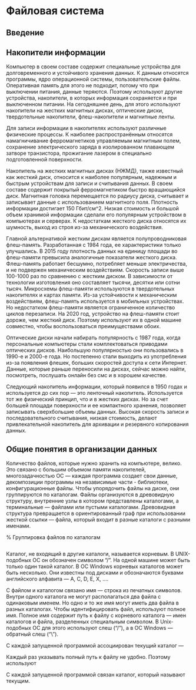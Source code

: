 # Файловая система

## Введение

## Накопители информации

Компьютер в своем составе содержит специальные устройства для долговременного и устойчивого хранения данных. К данным относятся программы, ядро операционной системы, пользовательские файлы. Оперативная память для этого не подходит, потому что при выключении питания, данные теряются. Поэтому используют другие устройства, накопители, в которых информация сохраняется и при выключенном питании. На сегодняшнее день, для этого используют накопители на жестких магнитных дисках, оптические диски, твердотельные накопители, флеш-накопители и магнитные ленты.

Для записи информации в накопителях используют различные физические процессы. К наиболее распространённым относятся намагничивание ферромагнетиков управляемым магнитным полем, сохранение электрического заряда в изолированном плавающем затворе транзистора, прожигание лазером в специально подготовленной поверхности.

Накопитель на жестких магнитных дисках (НЖМД), также известный как жесткий диск, относится к наиболее популярным, надежным и быстрым устройствам для записи и считывания данных. В своем составе содержит покрытый ферромагнетиком быстро вращающийся диск. Магнитная головка перемещается по радиусу диска, считывает и записывает данные с использованием магнитного поля. Плотность информации достигает 150 Гбит/см^2. Низкая стоимость и большой объем хранимой информации сделали его популярным устройством в компьютерах и серверах. К недостаткам жесткого диска относятся их шумность, выход из строя из-за механического воздействия.

Главной альтернативой жестким дискам является полупроводниковая флеш-память. Разработанная с 1984 года, ее характеристики только улучшались. В 2015 году плотность данных на единицу площади во флеш-памяти превысила аналогичные показатели жесткого диска. Флеш-память работает бесшумно, потребляет меньше электричества, и не подвержен механическим воздействиям. Скорость записи выше 100-1000 раз по сравнению с жестким диском. В зависимости от технологии изготовления оно составляет тысячи, десятки или сотни тысяч. Микросхемы флеш-памяти используются в твердотельных накопителях и картах памяти. Из-за устойчивости к механическим воздействиям, флеш-память используется в мобильных устройствах. Но недостатком флеш-памяти является ограниченное количество циклов перезаписи. На 2020 год, устройство на флеш-памяти стоит дороже, чем жесткий диск. Поэтому используют их в одной машине совместно, чтобы воспользоваться преимуществами обоих.

Оптические диски начали набирать популярность с 1987 года, когда персональные компьютеры стали комплектоваться приводами оптических дисков. Наибольшую популярностью они пользовались в 1990-е и 2000-е года. Но постепенно стали выходить из употребления из-за появления флешек, больших скоростей доступа к сети Интернет. Данные, которые раньше переносили на дисках, сейчас можно найти, посмотреть, послушать онлайн без смс и в хорошем качестве.

Следующий накопитель информации, который появился в 1950 годах и используется до сих пор — это ленточный накопитель. Используется тот же физический принцип, что и в жестких дисках. Но за счет большей площади поверхности и ее компактного хранения, позволяет записывать сверхбольшие объемы данных. Высокая скорость записи и последовательного считывания, низкая стоимость, делают привлекательной накопитель для архивации и резервного копирования данных.

## Общие понятия в организации данных

Количество файлов, которые нужно хранить на компьютере, велико. Это связано с большим объемом памяти накопителей, многозадачностью ОС — каждая программа создает свои данные, декомпозиции программы на независимые части - библиотеки, конфигурационные файлы. Чтобы упорядочить файлы на диске, они группируются по каталогам. Файлы организуются в древовидную структуру, внутренние узлы в котором представлены каталогами, а терминальные — файлами или пустыми каталогами. Древовидная структура превращается в ориентированный граф при использовании жесткой ссылки — файла, который входит в разные каталоги с разными именами.

% Группировка файлов по каталогам
```{figure} ../images/files-and-cataloges.png
```

Каталог, не входящий в другие каталоги, называется корневым. В UNIX-подобных ОС он обозначен символом “/”. На одной машине может быть только один такой каталог. В ОС Windows корневых каталогов может быть несколько. Они известны под дисками и обозначаются буквами английского алфавита — A, C, D, E, X, ….

С файлом и каталогом связано имя — строка из печатных символов. Внутри одного каталога не могут располагаться два файла с одинаковым именем. Но одно и то же имя могут иметь два файла в разных каталогах. Чтобы идентифицировать файл, используют полное имя. Полное имя содержит путь к файлу с корневого каталога — имен каталогов и файла, разделенных специальным символом. В Unix-подобных ОС для этого используют слеш (“/”), а в ОС Windows — обратный слеш (“\”).

С каждой запущенной программой ассоциирован текущий каталог — 

Каждый раз указывать полный путь к файлу не удобно. Поэтому используют 

С каждой запущенной программой связан каталог, который называют текущим. 
